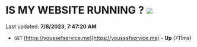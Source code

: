 # IS MY WEBSITE RUNNING ? [![](https://img.shields.io/static/v1?label=Sponsor&message=%E2%9D%A4&logo=GitHub&color=%23fe8e86)](https://github.com/sponsors/<username>)

Last updated: **7/8/2023, 7:47:20 AM**

- `GET` [https://youssefservice.me](https://youssefservice.me) - **Up** (711ms)
